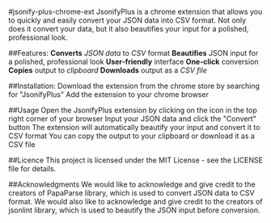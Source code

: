 #jsonify-plus-chrome-ext
JsonifyPlus is a chrome extension that allows you to quickly and easily convert your JSON data into CSV format. Not only does it convert your data, but it also beautifies your input for a polished, professional look.

##Features:
**Converts** *JSON data* to *CSV* format
**Beautifies** JSON input for a polished, professional look
**User-friendly** interface
**One-click** conversion
**Copies** output to *clipboard*
**Downloads** output as a *CSV file*

##Installation:
Download the extension from the chrome store by searching for "JsonifyPlus"
Add the extension to your chrome browser

##Usage
Open the JsonifyPlus extension by clicking on the icon in the top right corner of your browser
Input your JSON data and click the "Convert" button
The extension will automatically beautify your input and convert it to CSV format
You can copy the output to your clipboard or download it as a CSV file

##Licence
This project is licensed under the MIT License - see the LICENSE file for details.

##Acknowledgments
We would like to acknowledge and give credit to the creators of PapaParse library, which is used to convert JSON data to CSV format.
We would also like to acknowledge and give credit to the creators of jsonlint library, which is used to beautify the JSON input before conversion.
